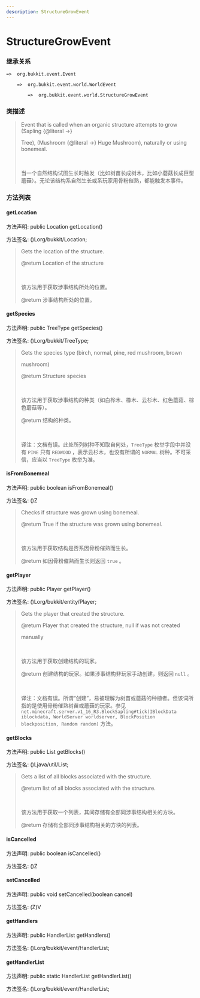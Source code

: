 ```yaml
---
description: StructureGrowEvent
---
```


# StructureGrowEvent

### 继承关系

    =>  org.bukkit.event.Event

        =>  org.bukkit.event.world.WorldEvent

            =>  org.bukkit.event.world.StructureGrowEvent

### 类描述

> Event that is called when an organic structure attempts to grow (Sapling {@literal ->}
> 
> Tree), (Mushroom {@literal ->} Huge Mushroom), naturally or using bonemeal.
> 
> <br>
> 
> 当一个自然结构试图生长时触发（比如树苗长成树木，比如小蘑菇长成巨型蘑菇）。无论该结构系自然生长或系玩家用骨粉催熟，都能触发本事件。

### 方法列表

#### getLocation

方法声明: public Location getLocation()

方法签名: ()Lorg/bukkit/Location;

> Gets the location of the structure.
> 
> @return Location of the structure
> 
> <br>
> 
> 该方法用于获取涉事结构所处的位置。
> 
> @return 涉事结构所处的位置。

#### getSpecies

方法声明: public TreeType getSpecies()

方法签名: ()Lorg/bukkit/TreeType;

> Gets the species type (birch, normal, pine, red mushroom, brown
> 
> mushroom)
> 
> @return Structure species
> 
> <br>
> 
> 该方法用于获取涉事结构的种类（如白桦木、橡木、云杉木、红色蘑菇、棕色蘑菇等）。
> 
> @return 结构的种类。
> 
> <br>
> 
> 译注：文档有误。此处所列树种不知取自何处，`TreeType` 枚举字段中并没有 `PINE` 只有 `REDWOOD` ，表示云杉木，也没有所谓的 `NORMAL` 树种。不可采信，应当以 `TreeType` 枚举为准。

#### isFromBonemeal

方法声明: public boolean isFromBonemeal()

方法签名: ()Z

> Checks if structure was grown using bonemeal.
> 
> @return True if the structure was grown using bonemeal.
> 
> <br>
> 
> 该方法用于获取结构是否系因骨粉催熟而生长。
> 
> @return 如因骨粉催熟而生长则返回 `true` 。

#### getPlayer

方法声明: public Player getPlayer()

方法签名: ()Lorg/bukkit/entity/Player;

> Gets the player that created the structure.
> 
> @return Player that created the structure, null if was not created
> 
> manually
> 
> <br>
> 
> 该方法用于获取创建结构的玩家。
> 
> @return 创建结构的玩家。如果涉事结构非玩家手动创建，则返回 `null` 。
> 
> <br>
> 
> 译注：文档有误。所谓“创建”，易被理解为树苗或蘑菇的种植者。但该词所指的是使用骨粉催熟树苗或蘑菇的玩家。参见 `net.minecraft.server.v1_16_R3.BlockSapling#tick(IBlockData iblockdata, WorldServer worldserver, BlockPosition blockposition, Random random)` 方法。

#### getBlocks

方法声明: public List<BlockState> getBlocks()

方法签名: ()Ljava/util/List;

> Gets a list of all blocks associated with the structure.
> 
> @return list of all blocks associated with the structure.
> 
> <br>
> 
> 该方法用于获取一个列表，其间存储有全部同涉事结构相关的方块。
> 
> @return 存储有全部同涉事结构相关的方块的列表。

#### isCancelled

方法声明: public boolean isCancelled()

方法签名: ()Z

#### setCancelled

方法声明: public void setCancelled(boolean cancel)

方法签名: (Z)V

#### getHandlers

方法声明: public HandlerList getHandlers()

方法签名: ()Lorg/bukkit/event/HandlerList;

#### getHandlerList

方法声明: public static HandlerList getHandlerList()

方法签名: ()Lorg/bukkit/event/HandlerList;